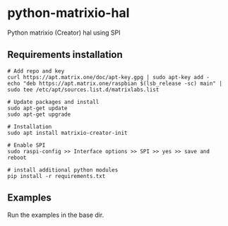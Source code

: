 # python-matrixio-hal
Python matrixio (Creator) hal using SPI

## Requirements installation
```
# Add repo and key
curl https://apt.matrix.one/doc/apt-key.gpg | sudo apt-key add -
echo "deb https://apt.matrix.one/raspbian $(lsb_release -sc) main" | sudo tee /etc/apt/sources.list.d/matrixlabs.list

# Update packages and install
sudo apt-get update
sudo apt-get upgrade

# Installation
sudo apt install matrixio-creator-init

# Enable SPI
sudo raspi-config >> Interface options >> SPI >> yes >> save and reboot

# install additional python modules
pip install -r requirements.txt
```

## Examples

Run the examples in the base dir.
